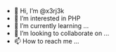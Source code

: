 - 👋 Hi, I’m @x3rj3k
- 👀 I’m interested in PHP
- 🌱 I’m currently learning ...
- 💞️ I’m looking to collaborate on ...
- 📫 How to reach me ...

<!---
x3rj3k/x3rj3k is a ✨ special ✨ repository because its `README.md` (this file) appears on your GitHub profile.
You can click the Preview link to take a look at your changes.
--->

